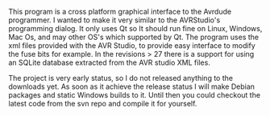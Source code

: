 This program is a cross platform graphical interface to the Avrdude programmer. I wanted to make it very similar to the AVRStudio's programming dialog. It only uses Qt so It should run fine on Linux, Windows, Mac Os, and may other OS's which supported by Qt.  The program uses the xml files provided with the AVR Studio, to provide easy interface to modify the fuse bits for example. In the revisions > 27 there is a support for using an SQLite database extracted from the AVR studio XML files. 

The project is very early status, so I do not released anything to the downloads yet. 
As soon as it achieve the release status I will make Debian packages and static Windows builds to it. Until then you could checkout the latest code from the svn repo and compile it for yourself. 

